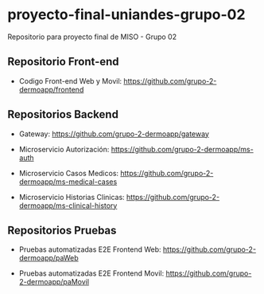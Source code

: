 # proyecto-final-uniandes-grupo-02
Repositorio para proyecto final de MISO - Grupo 02

## Repositorio Front-end

* Codigo Front-end Web y Movil: https://github.com/grupo-2-dermoapp/frontend

## Repositorios Backend

* Gateway: https://github.com/grupo-2-dermoapp/gateway

* Microservicio Autorización: https://github.com/grupo-2-dermoapp/ms-auth

* Microservicio Casos Medicos: https://github.com/grupo-2-dermoapp/ms-medical-cases

* Microservicio Historias Clinicas: https://github.com/grupo-2-dermoapp/ms-clinical-history

## Repositorios Pruebas

* Pruebas automatizadas E2E Frontend Web: https://github.com/grupo-2-dermoapp/paWeb

* Pruebas automatizadas E2E Frontend Movil: https://github.com/grupo-2-dermoapp/paMovil
